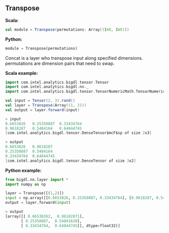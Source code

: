 ## Transpose ##

**Scala:**
```scala
val module = Transpose(permutations: Array[(Int, Int)])
```
**Python:**
```python
module = Transpose(permutations)
```

Concat is a layer who transpose input along specified dimensions.
permutations are dimension pairs that need to swap.

**Scala example:**
```scala
import com.intel.analytics.bigdl.tensor.Tensor
import com.intel.analytics.bigdl.nn._
import com.intel.analytics.bigdl.tensor.TensorNumericMath.TensorNumeric.NumericFloat

val input = Tensor(2, 3).rand()
val layer = Transpose(Array((1, 2)))
val output = layer.forward(input)

> input
0.6653826	0.25350887	0.33434764	
0.9618287	0.5484164	0.64844745	
[com.intel.analytics.bigdl.tensor.DenseTensor$mcF$sp of size 2x3]

> output
0.6653826	0.9618287	
0.25350887	0.5484164	
0.33434764	0.64844745	
[com.intel.analytics.bigdl.tensor.DenseTensor of size 3x2]

```

**Python example:**
```python
from bigdl.nn.layer import *
import numpy as np

layer = Transpose([(1,2)])
input = np.array([[0.6653826, 0.25350887, 0.33434764], [0.9618287, 0.5484164, 0.64844745]])
output = layer.forward(input)

> output
[array([[ 0.66538262,  0.96182871],
       [ 0.25350887,  0.54841638],
       [ 0.33434764,  0.64844745]], dtype=float32)]

```
